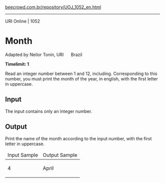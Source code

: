 <p><a href="https://www.beecrowd.com.br/repository/UOJ_1052_en.html">beecrowd.com.br/repository/UOJ_1052_en.html</a></p><hr>
<div>
  <span>URI Online | 1052</span>
  <h1>Month</h1>
  <div><p>
     Adapted by Neilor Tonin, URI <img alt="" src="https://resources.beecrowd.com.br/gallery/images/flags/br.gif" style="width: 16px; height: 11px; "> Brazil</p>
  </div>
  <strong>Timelimit: 1</strong>
</div>
<div>
<div>
  <p>
  Read an integer number between 1 and 12, including. Corresponding to this number, you must print the month of the year, in english, with the first letter in uppercase.</p>
</div>
<h2>Input</h2>
<div>
  <p>
   The input contains only an integer number.</p>
</div>
<h2>Output</h2>
<div>
  <p>
   Print the name of the month according to the input number, with the first letter in uppercase.</p>
</div>
<div></div>
  <table>
    <thead>
      <tr>
        <td>Input Sample</td>
        <td>Output Sample</td>
      </tr>
    </thead>
    <tbody>
      <tr>
        <td>
          <p>
           4</p>
        </td>
        <td>
          <p>
           April</p>
        </td>
      </tr>
    </tbody>
  </table>
</div>